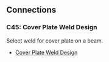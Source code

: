## Connections

### C45: Cover Plate Weld Design

Select weld for cover plate on a beam.

- [Cover Plate Weld Design](cover-plate.pdf)

